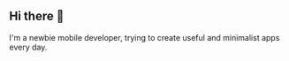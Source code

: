 ## Hi there 👋
I'm a newbie mobile developer, trying to create useful and minimalist apps every day.
